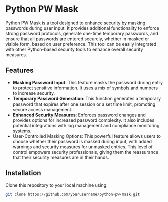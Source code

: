 # Python PW Mask

Python PW Mask is a tool designed to enhance security by masking passwords during user input. It provides additional functionality to enforce strong password protocols, generate one-time temporary passwords, and ensure that all passwords are entered securely, whether in masked or visible form, based on user preference. This tool can be easily integrated with other Python-based security tools to enhance overall security measures.

## Features

- **Masking Password Input**: This feature masks the password during entry to protect sensitive information. It uses a mix of symbols and numbers to increase security.
- **Temporary Password Generation**: This function generates a temporary password that expires after one session or a set time limit, promoting secure access management.
- **Enhanced Security Measures**: Enforces password changes and provides options for increased password complexity. It also includes potential integrations with log management and compliance monitoring systems.
- User-Controlled Masking Options: This powerful feature allows users to choose whether their password is masked during input, with added warnings and security measures for unmasked entries. This level of control empowers security professionals, giving them the reassurance that their security measures are in their hands.

## Installation

Clone this repository to your local machine using:
```bash
git clone https://github.com/yourusername/python-pw-mask.git
